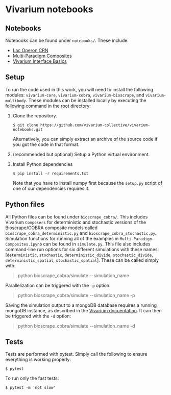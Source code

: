 # Vivarium notebooks

## Notebooks
Notebooks can be found under `notebooks/`. These include:

 * [Lac Operon CRN](https://nbviewer.org/github/vivarium-collective/vivarium-notebooks/blob/main/notebooks/Lac_Operon_CRN.ipynb)
 * [Multi-Paradigm Composites](https://nbviewer.org/github/vivarium-collective/vivarium-notebooks/blob/main/notebooks/Multi-Paradigm-Composites.ipynb)
 * [Vivarium Interface Basics](https://nbviewer.org/github/vivarium-collective/vivarium-core/blob/master/notebooks/Vivarium_interface_basics.ipynb)

## Setup
To run the code used in this work, you will need to install the following modules: `vivarium-core`, `vivarium-cobra`, 
`vivarium-bioscrape`, and `vivarium-multibody`.
These modules can be installed locally by executing the following command in the root directory:

1. Clone the repository.

   ```console
   $ git clone https://github.com/vivarium-collective/vivarium-notebooks.git
   ```

   Alternatively, you can simply extract an archive of the source code
   if you got the code in that format.

2. (recommended but optional) Setup a Python virtual environment.
3. Install Python dependencies

   ```console
   $ pip install -r requirements.txt
   ```

   Note that you have to install numpy first because the `setup.py`
   script of one of our dependencies requires it.

## Python files
All Python files can be found under `bioscrape_cobra/`.
This includes Vivarium `Composers` for deterministic and stochastic versions of the Bioscrape/COBRA composite models 
called `bioscrape_cobra_deterministic.py` and `bioscrape_cobra_stochastic.py`. 
Simulation functions for running all of the examples in `Multi-Paradigm-Composites.ipynb` can be found in `simulate.py`.
This file also includes command-line run options for six different simulations with these names: 
[`deterministic`, `stochastic`, `deterministic_divide`, `stochastic_divide`, `deterministic_spatial`, `stochastic_spatial`].
These can be called simply with:

> python bioscrape_cobra/simulate --simulation_name

Parallelization can be triggered with the `-p` option: 

> python bioscrape_cobra/simulate --simulation_name -p

Saving the simulation output to a mongoDB database requires a running mongoDB instance, as described in the
[Vivarium docuentation](https://vivarium-core.readthedocs.io/en/latest/getting_started_dev.html). 
It can then be triggered with the `-d` option: 

> python bioscrape_cobra/simulate --simulation_name -d

## Tests
Tests are performed with pytest. Simply call the following to ensure everything is working properly:
```
$ pytest
```

To run only the fast tests:
```
$ pytest -m 'not slow'
```

